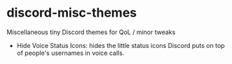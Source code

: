 # discord-misc-themes
Miscellaneous tiny Discord themes for QoL / minor tweaks

- Hide Voice Status Icons: hides the little status icons Discord puts on top of people's usernames in voice calls.
